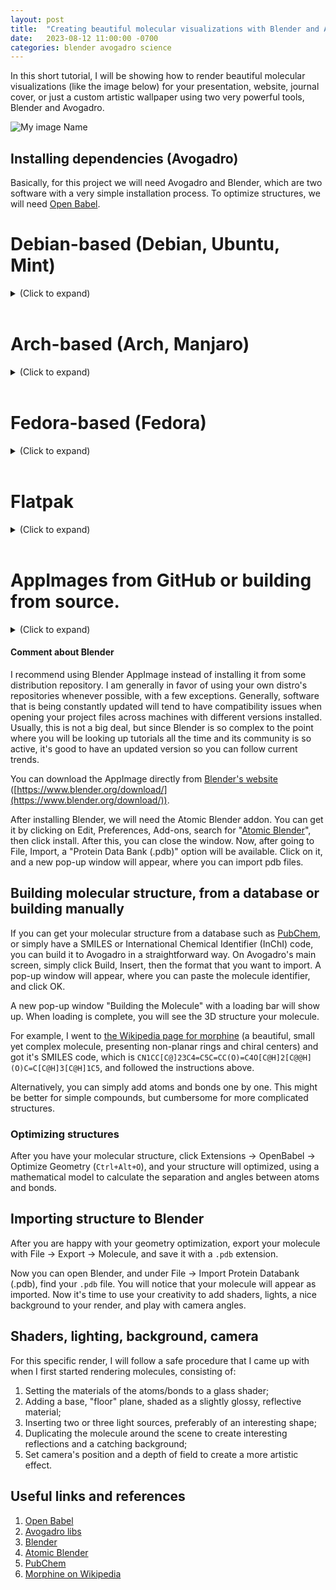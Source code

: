 ```yaml
---
layout: post
title:  "Creating beautiful molecular visualizations with Blender and Avogadro"
date:   2023-08-12 11:00:00 -0700
categories: blender avogadro science
---
```


In this short tutorial, I will be showing how to render beautiful molecular visualizations (like the image below) for your presentation, website, journal cover, or just a custom artistic wallpaper using two very powerful tools, Blender and Avogadro.

![My image Name](/assets/images/morphine2-4k.png)

## Installing dependencies (Avogadro)

Basically, for this project we will need Avogadro and Blender, which are two software with a very simple installation process.  To optimize structures, we will need [Open Babel][open-babel].

# Debian-based (Debian, Ubuntu, Mint)
<details>
	<summary>(Click to expand)</summary>
<p>

On Debian, the command below will install Avogadro2 and its dependencies, as well as Open Babel.  It's truly straightforward.

```console
$ sudo apt install avogadro openbabel
```
$ python3 -m venv .venv
$ source .venv/bin/activate

Debian is adopting [PEP 668 – Marking Python base environments as ``externally managed''](https://peps.python.org/pep-0668/).

</p>
</details>

<br>

# Arch-based (Arch, Manjaro)
<details>
	<summary>(Click to expand)</summary>
<p>

As of today, Avogadro is not available through the official Arch repositories, so you might have to install it from source, using a third party package manager like flatpak, or through the AUR.  The instructions if you're using flatpak are detailed below, while here I will explain how to get it through the AUR.

```console
git clone 
sudo pacman -Sy
```

</p>
</details>

<br>

# Fedora-based (Fedora)
<details>
	<summary>(Click to expand)</summary>
<p>

```console
sudo rpm install
```

</p>
</details>

<br>

# Flatpak
<details>
	<summary>(Click to expand)</summary>
<p>

```console
sudo flatpak install
```

</p>
</details>

<br>

# AppImages from GitHub or building from source.
<details>
	<summary>(Click to expand)</summary>
<p>

[The official OpenChemistry GitHub repository for avogadro](avogadro-libs) provides nightly AppImage builds that you can download straight through your browser.  Alternatively, they provide detailed instructions on how to build it from souce [here](https://two.avogadro.cc/install/build.html).

```console
sudo flatpak install
```

</p>
</details>

#### Comment about Blender
I recommend using Blender AppImage instead of installing it from some distribution repository.  I am generally in favor of using your own distro's repositories whenever possible, with a few exceptions.  Generally, software that is being constantly updated will tend to have compatibility issues when opening your project files across machines with different versions installed.  Usually, this is not a big deal, but since Blender is so complex to the point where you will be looking up tutorials all the time and its community is so active, it's good to have an updated version so you can follow current trends.

You can download the AppImage directly from [Blender's website][blender] ([https://www.blender.org/download/](https://www.blender.org/download/)).

After installing Blender, we will need the Atomic Blender addon.  You can get it by clicking on Edit, Preferences, Add-ons, search for "[Atomic Blender][atomic-blender]", then click install.  After this, you can close the window.  Now, after going to File, Import, a "Protein Data Bank (.pdb)" option will be available.  Click on it, and a new pop-up window will appear, where you can import pdb files.

## Building molecular structure, from a database or building manually
If you can get your molecular structure from a database such as [PubChem][pubchem], or simply have a SMILES or International Chemical Identifier (InChI) code, you can build it to Avogadro in a straightforward way.  On Avogadro's main screen, simply click Build, Insert, then the format that you want to import.  A pop-up window will appear, where you can paste the molecule identifier, and click OK.

A new pop-up window "Building the Molecule" with a loading bar will show up.  When loading is complete, you will see the 3D structure your molecule.

For example, I went to [the Wikipedia page for morphine][wiki-morphine] (a beautiful, small yet complex molecule, presenting non-planar rings and chiral centers) and got it's SMILES code, which is `CN1CC[C@]23C4=C5C=CC(O)=C4O[C@H]2[C@@H](O)C=C[C@H]3[C@H]1C5`, and followed the instructions above.

Alternatively, you can simply add atoms and bonds one by one.  This might be better for simple compounds, but cumbersome for more complicated structures.

### Optimizing structures
After you have your molecular structure, click Extensions -> OpenBabel -> Optimize Geometry (`Ctrl+Alt+O`), and your structure will optimized, using a mathematical model to calculate the separation and angles between atoms and bonds.

## Importing structure to Blender
After you are happy with your geometry optimization, export your molecule with File -> Export -> Molecule, and save it with a `.pdb` extension.

Now you can open Blender, and under File -> Import Protein Databank (.pdb), find your `.pdb` file.  You will notice that your molecule will appear as imported.  Now it's time to use your creativity to add shaders, lights, a nice background to your render, and play with camera angles.

## Shaders, lighting, background, camera

For this specific render, I will follow a safe procedure that I came up with when I first started rendering molecules, consisting of:

1. Setting the materials of the atoms/bonds to a glass shader;
2. Adding a base, "floor" plane, shaded as a slightly glossy, reflective material;
3. Inserting two or three light sources, preferably of an interesting shape;
4. Duplicating the molecule around the scene to create interesting reflections and a catching background;
5. Set camera's position and a depth of field to create a more artistic effect.

## Useful links and references

1. [Open Babel][open-babel]
2. [Avogadro libs][avogadro-libs]
3. [Blender][blender]
4. [Atomic Blender][atomic-blender]
5. [PubChem][pubchem]
6. [Morphine on Wikipedia][wiki-morphine]

[open-babel]: https://www.openbabel.org/
[avogadro-libs]: https://github.com/OpenChemistry/avogadrolibs
[blender]: https://www.blender.org/download/
[atomic-blender]: https://docs.blender.org/manual/en/latest/addons/import_export/mesh_atomic.html
[pubchem]: https://pubchem.ncbi.nlm.nih.gov/
[wiki-morphine]: https://en.wikipedia.org/wiki/Morphine